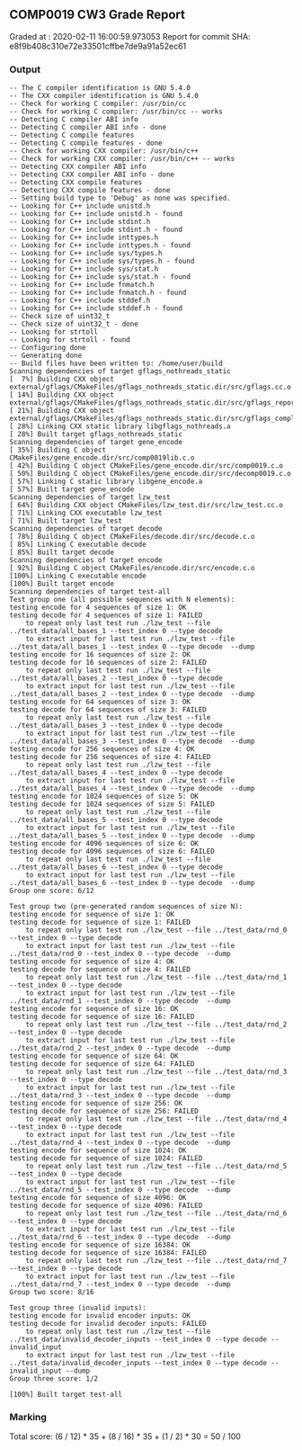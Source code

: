 ## COMP0019 CW3 Grade Report
Graded at : 2020-02-11 16:00:59.973053
Report for commit SHA: e8f9b408c310e72e33501cffbe7de9a91a52ec61

### Output


    -- The C compiler identification is GNU 5.4.0
    -- The CXX compiler identification is GNU 5.4.0
    -- Check for working C compiler: /usr/bin/cc
    -- Check for working C compiler: /usr/bin/cc -- works
    -- Detecting C compiler ABI info
    -- Detecting C compiler ABI info - done
    -- Detecting C compile features
    -- Detecting C compile features - done
    -- Check for working CXX compiler: /usr/bin/c++
    -- Check for working CXX compiler: /usr/bin/c++ -- works
    -- Detecting CXX compiler ABI info
    -- Detecting CXX compiler ABI info - done
    -- Detecting CXX compile features
    -- Detecting CXX compile features - done
    -- Setting build type to 'Debug' as none was specified.
    -- Looking for C++ include unistd.h
    -- Looking for C++ include unistd.h - found
    -- Looking for C++ include stdint.h
    -- Looking for C++ include stdint.h - found
    -- Looking for C++ include inttypes.h
    -- Looking for C++ include inttypes.h - found
    -- Looking for C++ include sys/types.h
    -- Looking for C++ include sys/types.h - found
    -- Looking for C++ include sys/stat.h
    -- Looking for C++ include sys/stat.h - found
    -- Looking for C++ include fnmatch.h
    -- Looking for C++ include fnmatch.h - found
    -- Looking for C++ include stddef.h
    -- Looking for C++ include stddef.h - found
    -- Check size of uint32_t
    -- Check size of uint32_t - done
    -- Looking for strtoll
    -- Looking for strtoll - found
    -- Configuring done
    -- Generating done
    -- Build files have been written to: /home/user/build
    Scanning dependencies of target gflags_nothreads_static
    [  7%] Building CXX object external/gflags/CMakeFiles/gflags_nothreads_static.dir/src/gflags.cc.o
    [ 14%] Building CXX object external/gflags/CMakeFiles/gflags_nothreads_static.dir/src/gflags_reporting.cc.o
    [ 21%] Building CXX object external/gflags/CMakeFiles/gflags_nothreads_static.dir/src/gflags_completions.cc.o
    [ 28%] Linking CXX static library libgflags_nothreads.a
    [ 28%] Built target gflags_nothreads_static
    Scanning dependencies of target gene_encode
    [ 35%] Building C object CMakeFiles/gene_encode.dir/src/comp0019lib.c.o
    [ 42%] Building C object CMakeFiles/gene_encode.dir/src/comp0019.c.o
    [ 50%] Building C object CMakeFiles/gene_encode.dir/src/decomp0019.c.o
    [ 57%] Linking C static library libgene_encode.a
    [ 57%] Built target gene_encode
    Scanning dependencies of target lzw_test
    [ 64%] Building CXX object CMakeFiles/lzw_test.dir/src/lzw_test.cc.o
    [ 71%] Linking CXX executable lzw_test
    [ 71%] Built target lzw_test
    Scanning dependencies of target decode
    [ 78%] Building C object CMakeFiles/decode.dir/src/decode.c.o
    [ 85%] Linking C executable decode
    [ 85%] Built target decode
    Scanning dependencies of target encode
    [ 92%] Building C object CMakeFiles/encode.dir/src/encode.c.o
    [100%] Linking C executable encode
    [100%] Built target encode
    Scanning dependencies of target test-all
    Test group one (all possible sequences with N elements):
    testing encode for 4 sequences of size 1: OK
    testing decode for 4 sequences of size 1: FAILED
    	to repeat only last test run ./lzw_test --file ../test_data/all_bases_1 --test_index 0 --type decode 
    	to extract input for last test run ./lzw_test --file ../test_data/all_bases_1 --test_index 0 --type decode  --dump
    testing encode for 16 sequences of size 2: OK
    testing decode for 16 sequences of size 2: FAILED
    	to repeat only last test run ./lzw_test --file ../test_data/all_bases_2 --test_index 0 --type decode 
    	to extract input for last test run ./lzw_test --file ../test_data/all_bases_2 --test_index 0 --type decode  --dump
    testing encode for 64 sequences of size 3: OK
    testing decode for 64 sequences of size 3: FAILED
    	to repeat only last test run ./lzw_test --file ../test_data/all_bases_3 --test_index 0 --type decode 
    	to extract input for last test run ./lzw_test --file ../test_data/all_bases_3 --test_index 0 --type decode  --dump
    testing encode for 256 sequences of size 4: OK
    testing decode for 256 sequences of size 4: FAILED
    	to repeat only last test run ./lzw_test --file ../test_data/all_bases_4 --test_index 0 --type decode 
    	to extract input for last test run ./lzw_test --file ../test_data/all_bases_4 --test_index 0 --type decode  --dump
    testing encode for 1024 sequences of size 5: OK
    testing decode for 1024 sequences of size 5: FAILED
    	to repeat only last test run ./lzw_test --file ../test_data/all_bases_5 --test_index 0 --type decode 
    	to extract input for last test run ./lzw_test --file ../test_data/all_bases_5 --test_index 0 --type decode  --dump
    testing encode for 4096 sequences of size 6: OK
    testing decode for 4096 sequences of size 6: FAILED
    	to repeat only last test run ./lzw_test --file ../test_data/all_bases_6 --test_index 0 --type decode 
    	to extract input for last test run ./lzw_test --file ../test_data/all_bases_6 --test_index 0 --type decode  --dump
    Group one score: 6/12
    
    Test group two (pre-generated random sequences of size N):
    testing encode for sequence of size 1: OK
    testing decode for sequence of size 1: FAILED
    	to repeat only last test run ./lzw_test --file ../test_data/rnd_0 --test_index 0 --type decode 
    	to extract input for last test run ./lzw_test --file ../test_data/rnd_0 --test_index 0 --type decode  --dump
    testing encode for sequence of size 4: OK
    testing decode for sequence of size 4: FAILED
    	to repeat only last test run ./lzw_test --file ../test_data/rnd_1 --test_index 0 --type decode 
    	to extract input for last test run ./lzw_test --file ../test_data/rnd_1 --test_index 0 --type decode  --dump
    testing encode for sequence of size 16: OK
    testing decode for sequence of size 16: FAILED
    	to repeat only last test run ./lzw_test --file ../test_data/rnd_2 --test_index 0 --type decode 
    	to extract input for last test run ./lzw_test --file ../test_data/rnd_2 --test_index 0 --type decode  --dump
    testing encode for sequence of size 64: OK
    testing decode for sequence of size 64: FAILED
    	to repeat only last test run ./lzw_test --file ../test_data/rnd_3 --test_index 0 --type decode 
    	to extract input for last test run ./lzw_test --file ../test_data/rnd_3 --test_index 0 --type decode  --dump
    testing encode for sequence of size 256: OK
    testing decode for sequence of size 256: FAILED
    	to repeat only last test run ./lzw_test --file ../test_data/rnd_4 --test_index 0 --type decode 
    	to extract input for last test run ./lzw_test --file ../test_data/rnd_4 --test_index 0 --type decode  --dump
    testing encode for sequence of size 1024: OK
    testing decode for sequence of size 1024: FAILED
    	to repeat only last test run ./lzw_test --file ../test_data/rnd_5 --test_index 0 --type decode 
    	to extract input for last test run ./lzw_test --file ../test_data/rnd_5 --test_index 0 --type decode  --dump
    testing encode for sequence of size 4096: OK
    testing decode for sequence of size 4096: FAILED
    	to repeat only last test run ./lzw_test --file ../test_data/rnd_6 --test_index 0 --type decode 
    	to extract input for last test run ./lzw_test --file ../test_data/rnd_6 --test_index 0 --type decode  --dump
    testing encode for sequence of size 16384: OK
    testing decode for sequence of size 16384: FAILED
    	to repeat only last test run ./lzw_test --file ../test_data/rnd_7 --test_index 0 --type decode 
    	to extract input for last test run ./lzw_test --file ../test_data/rnd_7 --test_index 0 --type decode  --dump
    Group two score: 8/16
    
    Test group three (invalid inputs):
    testing encode for invalid encoder inputs: OK
    testing decode for invalid decoder inputs: FAILED
    	to repeat only last test run ./lzw_test --file ../test_data/invalid_decoder_inputs --test_index 0 --type decode --invalid_input
    	to extract input for last test run ./lzw_test --file ../test_data/invalid_decoder_inputs --test_index 0 --type decode --invalid_input --dump
    Group three score: 1/2
    
    [100%] Built target test-all


### Marking

Total score: (6 / 12) * 35 + (8 / 16) * 35 + (1 / 2) * 30 = 50 / 100

